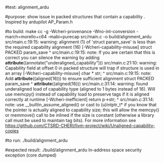 #test:  alignment_ardu  

#purpose:  show issue in packed structures that contain a capability . Inspired by ardupilot AP_Param.h



#to build:
make 
cc -g -Wcheri-provenance  -Wno-int-conversion  -march=morello+c64 -mabi=purecap  src/main.c -o build/alignment_ardu
src/main.c:19:15: warning: alignment (1) of 'struct param_save' is less than the required capability alignment (16) [-Wcheri-capability-misuse]
struct PACKED param_save
              ^
src/main.c:19:15: note: If you are certain that this is correct you can silence the warning by adding __attribute__((annotate("underaligned_capability")))
src/main.c:21:10: warning: Capability field at offset 0 in packed structure will trap if structure is used in an array [-Wcheri-capability-misuse]
  char * str;
         ^
src/main.c:19:15: note: Add __attribute__((aligned(16))) to ensure sufficient alignment
struct PACKED param_save
              ^
              __attribute__((aligned(16)))
src/main.c:31:14: warning: found underaligned load of capability type (aligned to 1 bytes instead of 16). Will use memcpy() instead of capability load to preserve tags if it is aligned correctly at runtime [-Wcheri-inefficient]
   return p->str; 
             ^
src/main.c:31:14: note: use __builtin_assume_aligned() or cast to (u)intptr_t* if you know that the pointer is actually aligned to capability size; this will allow the memcpy() or memmove() call to be inlined if the size is constant (otherwise a library call must be used to maintain tag bits). For more information see https://github.com/CTSRD-CHERI/llvm-project/wiki/Unaligned-capability-copies


#to run:
./build/alignment_ardu

#expected result:
./build/alignment_ardu 
In-address space security exception (core dumped)





